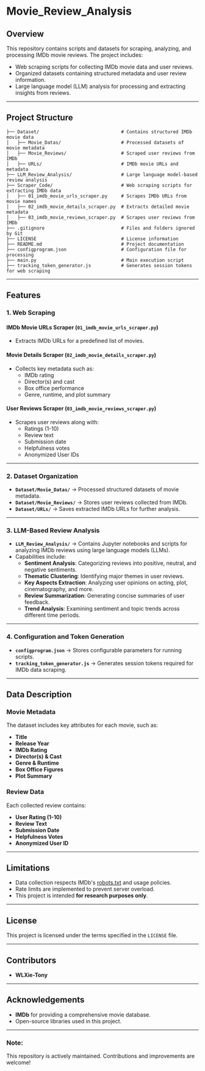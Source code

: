 # **Movie_Review_Analysis**

## **Overview**
This repository contains scripts and datasets for scraping, analyzing, and processing IMDb movie reviews. The project includes:
- Web scraping scripts for collecting IMDb movie data and user reviews.
- Organized datasets containing structured metadata and user review information.
- Large language model (LLM) analysis for processing and extracting insights from reviews.

---

## **Project Structure**
```plaintext
├── Dataset/                              # Contains structured IMDb movie data
│   ├── Movie_Datas/                      # Processed datasets of movie metadata
│   ├── Movie_Reviews/                    # Scraped user reviews from IMDb
│   ├── URLs/                             # IMDb movie URLs and metadata
├── LLM_Review_Analysis/                  # Large language model-based review analysis
├── Scraper_Code/                         # Web scraping scripts for extracting IMDb data
│   ├── 01_imdb_movie_urls_scraper.py     # Scrapes IMDb URLs from movie names
│   ├── 02_imdb_movie_details_scraper.py  # Extracts detailed movie metadata
│   ├── 03_imdb_movie_reviews_scraper.py  # Scrapes user reviews from IMDb
├── .gitignore                            # Files and folders ignored by Git
├── LICENSE                               # License information
├── README.md                             # Project documentation
├── configprogram.json                    # Configuration file for processing
├── main.py                               # Main execution script
├── tracking_token_generator.js           # Generates session tokens for web scraping
```
---

## **Features**

### **1. Web Scraping**
#### **IMDb Movie URLs Scraper** (`01_imdb_movie_urls_scraper.py`)
- Extracts IMDb URLs for a predefined list of movies.

#### **Movie Details Scraper** (`02_imdb_movie_details_scraper.py`)
- Collects key metadata such as:
  - IMDb rating  
  - Director(s) and cast  
  - Box office performance  
  - Genre, runtime, and plot summary  

#### **User Reviews Scraper** (`03_imdb_movie_reviews_scraper.py`)
- Scrapes user reviews along with:
  - Ratings (1-10)  
  - Review text  
  - Submission date  
  - Helpfulness votes  
  - Anonymized User IDs  

---

### **2. Dataset Organization**
- **`Dataset/Movie_Datas/`** → Processed structured datasets of movie metadata.  
- **`Dataset/Movie_Reviews/`** → Stores user reviews collected from IMDb.  
- **`Dataset/URLs/`** → Saves extracted IMDb URLs for further analysis.  

---

### **3. LLM-Based Review Analysis**
- **`LLM_Review_Analysis/`** → Contains Jupyter notebooks and scripts for analyzing IMDb reviews using large language models (LLMs).  
- Capabilities include:
  - **Sentiment Analysis**: Categorizing reviews into positive, neutral, and negative sentiments.  
  - **Thematic Clustering**: Identifying major themes in user reviews.  
  - **Key Aspects Extraction**: Analyzing user opinions on acting, plot, cinematography, and more.  
  - **Review Summarization**: Generating concise summaries of user feedback.  
  - **Trend Analysis**: Examining sentiment and topic trends across different time periods.  

---

### **4. Configuration and Token Generation**
- **`configprogram.json`** → Stores configurable parameters for running scripts.  
- **`tracking_token_generator.js`** → Generates session tokens required for IMDb data scraping.  

---

## **Data Description**
### **Movie Metadata**
The dataset includes key attributes for each movie, such as:
- **Title**  
- **Release Year**  
- **IMDb Rating**  
- **Director(s) & Cast**  
- **Genre & Runtime**  
- **Box Office Figures**  
- **Plot Summary**  

### **Review Data**
Each collected review contains:
- **User Rating (1-10)**  
- **Review Text**  
- **Submission Date**  
- **Helpfulness Votes**  
- **Anonymized User ID**  

---

## **Limitations**
- Data collection respects IMDb's [robots.txt](https://www.imdb.com/robots.txt) and usage policies.  
- Rate limits are implemented to prevent server overload.  
- This project is intended **for research purposes only**.  

---

## **License**
This project is licensed under the terms specified in the `LICENSE` file.  

---

## **Contributors**
- **WLXie-Tony**  

---

## **Acknowledgements**
- **IMDb** for providing a comprehensive movie database.  
- Open-source libraries used in this project.  

---

### **Note:**  
This repository is actively maintained. Contributions and improvements are welcome!  
